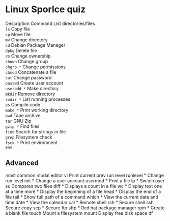 # Linux Sporlce quiz

Description						Command
List directories/files			
```ls```
Copy file						
```cp```
Move file						
```mv```
Change directory				
```cd```
Debian Package Manager			
```dpkg```
Delete file						
```rm```
Change ownership				
```chown```
Change group					
```chgrp *```
Change permissions				
```chmod```
Concatenate a file				
```cat```
Change password					
```passwd```
Create user account				
```useradd *```
Make directory					
```mkdir```
Remove directory				
```rmdir *```
List running processes			
```ps```
Compile code					
```make *```
Print working directory			
```pwd```
Tape archive					
```tar```
GNU Zip							
```gzip *```
Find files						
```find```
Search for strings in file		
```grep```
Filesystem check				
```fsck *```
Print environment				
```env```

## Advanced 

most common modal editor				vi 
Print current prev run level			runlevel *
Change run level						init *
Change a user account					usermod *
Print a file							lp *
Switch user								su
Compares two files						diff *
Displays a count in a file				wc *
Display text one at a time				more *
Display the beginning of a file			head *
Display the end of a file				tail *
Show full path of a command				which *
View the current date and time			date *
View the calendar						cal *
Remote shell							rsh *
Secure shell							ssh
Secure copy								scp *
Secure ftp								sftp *
Red hat package manager					rpm *
Create a blank file						touch
Mount a filesystem						mount
Display free disk space					df
